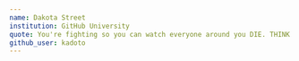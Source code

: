 ```yaml
---
name: Dakota Street
institution: GitHub University
quote: You're fighting so you can watch everyone around you DIE. THINK MARK. - Nolan Grayson
github_user: kadoto
---
```

